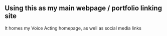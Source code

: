 
<h2> Using this as my main webpage / portfolio linking site</h2>
<p> It homes my Voice Acting homepage, as well as social media links </p>

